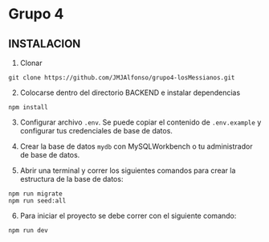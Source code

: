 # **Grupo 4**
## INSTALACION 
1. Clonar
```
git clone https://github.com/JMJAlfonso/grupo4-losMessianos.git
```
2. Colocarse dentro del directorio BACKEND e instalar dependencias
```
npm install
```
3. Configurar archivo `.env`. Se puede copiar el contenido de `.env.example` y configurar tus credenciales de base de datos.

4. Crear la base de datos `mydb` con MySQLWorkbench o tu administrador de base de datos.
5. Abrir una terminal y correr los siguientes comandos para crear la estructura de la base de datos:
```
npm run migrate
npm run seed:all
```
6. Para iniciar el proyecto se debe correr con el siguiente comando:  
```
npm run dev
```